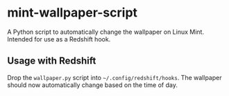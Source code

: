 # mint-wallpaper-script
A Python script to automatically change the wallpaper on Linux Mint. Intended for use as a Redshift hook.

## Usage with Redshift
Drop the `wallpaper.py` script into `~/.config/redshift/hooks`. The wallpaper should now automatically change based on the time of day.
